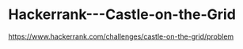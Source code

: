 # Hackerrank---Castle-on-the-Grid

https://www.hackerrank.com/challenges/castle-on-the-grid/problem

